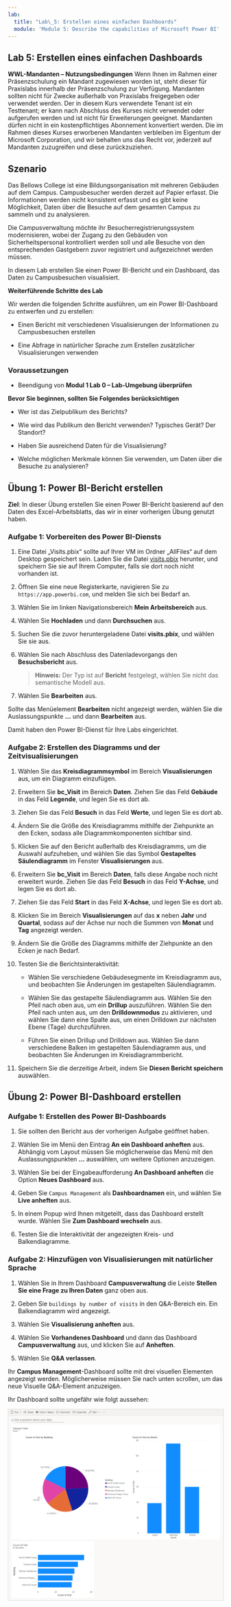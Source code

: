 ```yaml
---
lab:
  title: "Lab\_5: Erstellen eines einfachen Dashboards"
  module: 'Module 5: Describe the capabilities of Microsoft Power BI'
---
```


## Lab 5: Erstellen eines einfachen Dashboards

**WWL-Mandanten – Nutzungsbedingungen** Wenn Ihnen im Rahmen einer Präsenzschulung ein Mandant zugewiesen worden ist, steht dieser für Praxislabs innerhalb der Präsenzschulung zur Verfügung. Mandanten sollten nicht für Zwecke außerhalb von Praxislabs freigegeben oder verwendet werden. Der in diesem Kurs verwendete Tenant ist ein Testtenant; er kann nach Abschluss des Kurses nicht verwendet oder aufgerufen werden und ist nicht für Erweiterungen geeignet. Mandanten dürfen nicht in ein kostenpflichtiges Abonnement konvertiert werden. Die im Rahmen dieses Kurses erworbenen Mandanten verbleiben im Eigentum der Microsoft Corporation, und wir behalten uns das Recht vor, jederzeit auf Mandanten zuzugreifen und diese zurückzuziehen. 

## Szenario

Das Bellows College ist eine Bildungsorganisation mit mehreren Gebäuden auf dem Campus. Campusbesucher werden derzeit auf Papier erfasst. Die Informationen werden nicht konsistent erfasst und es gibt keine Möglichkeit, Daten über die Besuche auf dem gesamten Campus zu sammeln und zu analysieren.

Die Campusverwaltung möchte ihr Besucherregistrierungssystem modernisieren, wobei der Zugang zu den Gebäuden von Sicherheitspersonal kontrolliert werden soll und alle Besuche von den entsprechenden Gastgebern zuvor registriert und aufgezeichnet werden müssen.

In diesem Lab erstellen Sie einen Power BI-Bericht und ein Dashboard, das Daten zu Campusbesuchen visualisiert.

**Weiterführende Schritte des Lab**

Wir werden die folgenden Schritte ausführen, um ein Power BI-Dashboard zu entwerfen und zu erstellen:

- Einen Bericht mit verschiedenen Visualisierungen der Informationen zu Campusbesuchen erstellen

- Eine Abfrage in natürlicher Sprache zum Erstellen zusätzlicher Visualisierungen verwenden

### Voraussetzungen

- Beendigung von **Modul 1 Lab 0 – Lab-Umgebung überprüfen**

**Bevor Sie beginnen, sollten Sie Folgendes berücksichtigen**

- Wer ist das Zielpublikum des Berichts?

- Wie wird das Publikum den Bericht verwenden? Typisches Gerät? Der Standort?

- Haben Sie ausreichend Daten für die Visualisierung?

- Welche möglichen Merkmale können Sie verwenden, um Daten über die Besuche zu analysieren?

## Übung 1: Power BI-Bericht erstellen

**Ziel**: In dieser Übung erstellen Sie einen Power BI-Bericht basierend auf den Daten des Excel-Arbeitsblatts, das wir in einer vorherigen Übung genutzt haben.

### Aufgabe 1: Vorbereiten des Power BI-Diensts

1. Eine Datei „Visits.pbix“ sollte auf Ihrer VM im Ordner „AllFiles“ auf dem Desktop gespeichert sein. Laden Sie die Datei [visits.pbix](https://github.com/MicrosoftLearning/PL-900-Microsoft-Power-Platform-Fundamentals/raw/master/Allfiles/visits.pbix) herunter, und speichern Sie sie auf Ihrem Computer, falls sie dort noch nicht vorhanden ist.

1. Öffnen Sie eine neue Registerkarte, navigieren Sie zu `https://app.powerbi.com`, und melden Sie sich bei Bedarf an.

1. Wählen Sie im linken Navigationsbereich **Mein Arbeitsbereich** aus.

1. Wählen Sie **Hochladen** und dann **Durchsuchen** aus.

1. Suchen Sie die zuvor heruntergeladene Datei **visits.pbix**, und wählen Sie sie aus.

1. Wählen Sie nach Abschluss des Datenladevorgangs den **Besuchsbericht** aus.

    >**Hinweis:** Der Typ ist auf **Bericht** festgelegt, wählen Sie nicht das semantische Modell aus.

1. Wählen Sie **Bearbeiten** aus.

Sollte das Menüelement **Bearbeiten** nicht angezeigt werden, wählen Sie die Auslassungspunkte **...** und dann **Bearbeiten** aus.

Damit haben den Power BI-Dienst für Ihre Labs eingerichtet.

### Aufgabe 2: Erstellen des Diagramms und der Zeitvisualisierungen

1. Wählen Sie das **Kreisdiagrammsymbol** im Bereich **Visualisierungen** aus, um ein Diagramm einzufügen.

1. Erweitern Sie **bc_Visit** im Bereich **Daten**. Ziehen Sie das Feld **Gebäude** in das Feld **Legende**, und legen Sie es dort ab.

1. Ziehen Sie das Feld **Besuch** in das Feld **Werte**, und legen Sie es dort ab.

1. Ändern Sie die Größe des Kreisdiagramms mithilfe der Ziehpunkte an den Ecken, sodass alle Diagrammkomponenten sichtbar sind.

1. Klicken Sie auf den Bericht außerhalb des Kreisdiagramms, um die Auswahl aufzuheben, und wählen Sie das Symbol **Gestapeltes Säulendiagramm** im Fenster **Visualisierungen** aus.

1. Erweitern Sie **bc_Visit** im Bereich **Daten**, falls diese Angabe noch nicht erweitert wurde. Ziehen Sie das Feld **Besuch** in das Feld **Y-Achse**, und legen Sie es dort ab.

1. Ziehen Sie das Feld **Start** in das Feld **X-Achse**, und legen Sie es dort ab.

1. Klicken Sie im Bereich **Visualisierungen** auf das **x** neben **Jahr** und **Quartal**, sodass auf der Achse nur noch die Summen von **Monat** und **Tag** angezeigt werden.

1. Ändern Sie die Größe des Diagramms mithilfe der Ziehpunkte an den Ecken je nach Bedarf.

1. Testen Sie die Berichtsinteraktivität:

    - Wählen Sie verschiedene Gebäudesegmente im Kreisdiagramm aus, und beobachten Sie Änderungen im gestapelten Säulendiagramm.

    - Wählen Sie das gestapelte Säulendiagramm aus. Wählen Sie den Pfeil nach oben aus, um ein **Drillup** auszuführen. Wählen Sie den Pfeil nach unten aus, um den **Drilldownmodus** zu aktivieren, und wählen Sie dann eine Spalte aus, um einen Drilldown zur nächsten Ebene (Tage) durchzuführen.

    - Führen Sie einen Drillup und Drilldown aus. Wählen Sie dann verschiedene Balken im gestapelten Säulendiagramm aus, und beobachten Sie Änderungen im Kreisdiagrammbericht.

1. Speichern Sie die derzeitige Arbeit, indem Sie **Diesen Bericht speichern** auswählen.

## Übung 2: Power BI-Dashboard erstellen

### Aufgabe 1: Erstellen des Power BI-Dashboards

1. Sie sollten den Bericht aus der vorherigen Aufgabe geöffnet haben.

1. Wählen Sie im Menü den Eintrag **An ein Dashboard anheften** aus. Abhängig vom Layout müssen Sie möglicherweise das Menü mit den Auslassungspunkten **...** auswählen, um weitere Optionen anzuzeigen.

1. Wählen Sie bei der Eingabeaufforderung **An Dashboard anheften** die Option **Neues Dashboard** aus.

1. Geben Sie `Campus Management` als **Dashboardnamen** ein, und wählen Sie **Live anheften** aus.

1. In einem Popup wird Ihnen mitgeteilt, dass das Dashboard erstellt wurde. Wählen Sie **Zum Dashboard wechseln** aus.

1. Testen Sie die Interaktivität der angezeigten Kreis- und Balkendiagramme.

### Aufgabe 2: Hinzufügen von Visualisierungen mit natürlicher Sprache

1. Wählen Sie in Ihrem Dashboard **Campusverwaltung** die Leiste **Stellen Sie eine Frage zu Ihren Daten** ganz oben aus.

1. Geben Sie `buildings by number of visits` in den Q&A-Bereich ein. Ein Balkendiagramm wird angezeigt.

1. Wählen Sie **Visualisierung anheften** aus.

1. Wählen Sie **Vorhandenes Dashboard** und dann das Dashboard **Campusverwaltung** aus, und klicken Sie auf **Anheften**.

1. Wählen Sie **Q&amp;A verlassen**.

Ihr **Campus Management**-Dashboard sollte mit drei visuellen Elementen angezeigt werden. Möglicherweise müssen Sie nach unten scrollen, um das neue Visuelle Q&A-Element anzuzeigen.

Ihr Dashboard sollte ungefähr wie folgt aussehen:

[![Screenshot des gerade erstellten Dashboards](media/lab-5-power-bi-01.png)](https://github.com/MicrosoftLearning/PL-900-Microsoft-Power-Platform-Fundamentals/blob/master/Instructions/Labs/media/5-powerbi-result.png)

 

